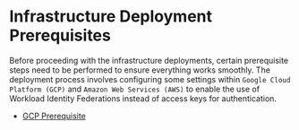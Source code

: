# Infrastructure Deployment Prerequisites

Before proceeding with the infrastructure deployments, certain prerequisite steps need to be performed to ensure everything works smoothly. The deployment process involves configuring some settings within `Google Cloud Platform (GCP)` and `Amazon Web Services (AWS)` to enable the use of Workload Identity Federations instead of access keys for authentication.


- [GCP Prerequisite](gcp_prerequisite.md)